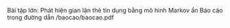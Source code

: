 Bài tập lớn: Phát hiện gian lận thẻ tín dụng bằng mô hình Markov ẩn
Báo cáo trong đường dẫn /baocao/baocao.pdf
